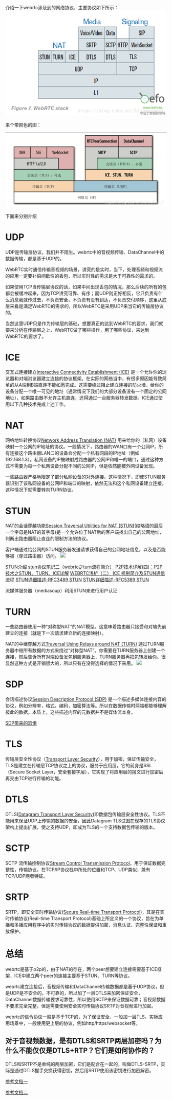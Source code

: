 介绍一下webrtc涉及到的网络协议，主要协议如下所示：
![](image/webrtc-stack.png)

来个带颜色的图：

![](image/webrtc-stack2.png)

下面来分别介绍

# UDP
UDP是传输层协议，我们并不陌生。webrtc中的音视频传输、DataChannel中的数据传输，都是基于UDP的。

WebRTC实时通信传输音视频的场景，讲究的是实时，当下，处理音频和视频流的应用一定要补偿间歇性的丢包，所以实时性的需求是大于可靠性的需求的。

如果使用TCP当传输层协议的话，如果中间出现丢包的情况，那么后续的所有的包都会被缓冲起来，因为TCP讲究可靠、有序；而UDP则正好相反，它只负责有什么消息我就传过去，不负责安全，不负责有没有到达，不负责交付顺序，这里从底层来看是满足WebRTC的需求的，所以WebRTC是采用UDP来当它的传输层协议的。

当然这里UDP只是作为传输层的基础，想要真正的达到WebRTC的要求，我们就要来分析在传输层之上，WebRTC做了哪些操作，用了哪些协议，来达到WebRTC的要求了。

# ICE
交互式连接建立[Interactive Connectivity Establishment (ICE)](http://en.wikipedia.org/wiki/Interactive_Connectivity_Establishment) 是一个允许你的浏览器和对端浏览器建立连接的协议框架。在实际的网络当中，有很多原因能导致简单的从A端到B端直连不能如愿完成。这需要绕过阻止建立连接的防火墙，给你的设备分配一个唯一可见的地址（通常情况下我们的大部分设备没有一个固定的公网地址），如果路由器不允许主机直连，还得通过一台服务器转发数据。ICE通过使用以下几种技术完成上述工作。

# NAT
网络地址转换协议[Network Address Translation (NAT)](http://en.wikipedia.org/wiki/NAT) 用来给你的（私网）设备映射一个公网的IP地址的协议。一般情况下，路由器的WAN口有一个公网IP，所有连接这个路由器LAN口的设备会分配一个私有网段的IP地址（例如192.168.1.3）。私网设备的IP被映射成路由器的公网IP和唯一的端口，通过这种方式不需要为每一个私网设备分配不同的公网IP，但是依然能被外网设备发现。

一些路由器严格地限定了部分私网设备的对外连接。这种情况下，即使STUN服务器识别了该私网设备的公网IP和端口的映射，依然无法和这个私网设备建立连接。这种情况下就需要转向TURN协议。

# STUN
NAT的会话穿越功能[Session Traversal Utilities for NAT (STUN)](http://en.wikipedia.org/wiki/STUN)(缩略语的最后一个字母是NAT的首字母)是一个允许位于NAT后的客户端找出自己的公网地址，判断出路由器阻止直连的限制方法的协议。

客户端通过给公网的STUN服务器发送请求获得自己的公网地址信息，以及是否能够被（穿过路由器）访问。
![](image/webrtc-stun.png)


[STUN介绍](https://www.jianshu.com/p/258e7d8be2ba)
[stun协议笔记二（webrtc之turn流程简介）](https://blog.csdn.net/crystalshaw/article/details/103505029)
[P2P技术详解(四)：P2P技术之STUN、TURN、ICE详解](http://www.52im.net/thread-557-1-1.html)
[WEBRTC浅析（二） ICE 机制简介及STUN通信流程](https://blog.csdn.net/muwesky/article/details/81950678)
[STUN详细描述-RFC3489 STUN](https://datatracker.ietf.org/doc/rfc3489/)
[STUN详细描述-RFC5389 STUN](https://datatracker.ietf.org/doc/rfc5389/)

流媒体服务器（mediasoup）利用STUN来进行用户认证

# TURN
一些路由器使用一种“对称型NAT”的NAT模型。这意味着路由器只接受和对端先前建立的连接（就是下一次请求建立新的连接映射）。

NAT的中继穿越方式[Traversal Using Relays around NAT (TURN)](http://en.wikipedia.org/wiki/TURN) 通过TURN服务器中继所有数据的方式来绕过“对称型NAT”。你需要在TURN服务器上创建一个连接，然后告诉所有对端设备发包到服务器上，TURN服务器再把包转发给你。很显然这种方式是开销很大的，所以只有在没得选择的情况下采用。
![](image/webrtc-turn.png)

# SDP
会话描述协议[Session Description Protocol (SDP)](http://en.wikipedia.org/wiki/Session_Description_Protocol) 是一个描述多媒体连接内容的协议，例如分辨率，格式，编码，加密算法等。所以在数据传输时两端都能够理解彼此的数据。本质上，这些描述内容的元数据并不是媒体流本身。

[SDP带来的恐惧](https://webrtchacks.com/webrtc-sdp-inaki-baz-castillo/?__s=sgkgganpatrhthvch4js)

# TLS
传输层安全性协议（[Transport Layer Security](https://baike.baidu.com/item/TLS/2979545?fr=aladdin)），用于加密，保证传输安全，TLS是建立在传输层TCP协议之上的协议，服务于应用层，它的前身是SSL（Secure Socket Layer，安全套接字层），它实现了将应用层的报文进行加密后再交由TCP进行传输的功能。

# DTLS
DTLS([Datagram Transport Layer Security](https://baike.baidu.com/item/DTLS/8654469?fr=aladdin))即数据包传输层安全性协议。TLS不能用来保证UDP上传输的数据的安全，因此Datagram TLS试图在现存的TLS协议架构上提出扩展，使之支持UDP，即成为TLS的一个支持数据包传输的版本。

# SCTP
SCTP 流传输控制协议[Stream Control Transmission Protocol](https://blog.csdn.net/wuxing26jiayou/article/details/79743683)，用于保证数据完整性，传输协议，在TCP/IP协议栈中所处的位置和TCP、UDP类似，兼有TCP/UDP两者特征。

# SRTP
SRTP，即安全实时传输协议([Secure Real-time Transport Protocol](https://blog.csdn.net/thinkerleo1997/article/details/80233530))，其是在实时传输协议(Real-time Transport Protocol)基础上所定义的一个协议，旨在为单播和多播应用程序中的实时传输协议的数据提供加密、消息认证、完整性保证和重放保护。

# 总结
webrtc是基于p2p的，由于NAT的存在，两个peer想要建立连接需要基于ICE框架，ICE中建立两个peer的连接主要基于STUN、TURN等协议。

webrtc建立连接后，音视频传输和DataChannel传输数据都是基于UDP协议，但是UDP是不安全的，不可靠的，所以加了一层DTLS来加密保证安全，DataChannel数据传输要求可靠性，所以使用SCTP来保证数据可靠；音视频数据不要求完全完整，但是需要使用安全实时传输协议SRTP对音视频进行加密。

webrtc的信令协议一般是基于TCP的，为了保证安全，一般加一层TLS。实际应用场景中，一般使用更上层的协议，例如http/https/websocket等。

## 对于音视频数据，是有DTLS和SRTP两层加密吗？为什么不能仅仅是DTLS+RTP？它们是如何协作的？
DTLS和SRTP不是单纯的两层加密，它们是配合在一起的，叫做DTLS-SRTP，实际是通过DTLS握手交换获得密钥，然后用SRTP使用该密钥进行加密解密。

[参考文档一](https://www.jianshu.com/p/50605466c039)

[参考文档二](https://www.cnblogs.com/lanyuliuyun/p/8289306.html)




